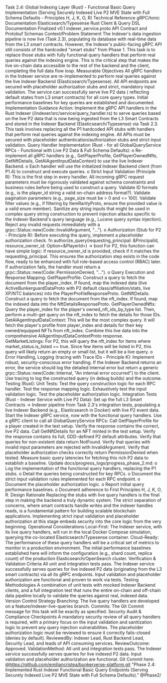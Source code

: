Task 2.4: Global Indexing Layer (Rust) - Functional Basic Query Implementation
(Serving Securely Indexed Live P2 MVE State with Full Schema Defaults - Principles H, J, K, O, R)
Technical Reference
gRPC/tonic Documentation
Elasticsearch/Typesense Rust Client & Query DSL Documentation
Finalized v0.1 indexer_service.proto API Contract and Protobuf Schemas
Context/Problem Statement
The Indexer's data ingestion pipeline is now live (Task 2.3), populating its database with real-time data from the L3 smart contracts. However, the Indexer's public-facing gRPC API still consists of the hardcoded "smart stubs" from Phase 1. This task is to replace those stubs with fully functional query handlers that perform real queries against the indexing engine. This is the critical step that makes the live on-chain data accessible to the rest of the backend and the client, completing the full data flow loop.
Measurable Objectives
All gRPC handlers in the Indexer service are re-implemented to perform real queries against the live Indexer Backend (Elasticsearch/Typesense).
All API endpoints are secured with placeholder authorization stubs and strict, mandatory input validation.
The service can successfully serve live P2 data ( reflecting default states from L3 smart contracts) for all core query types.
Initial performance baselines for key queries are established and documented.
Implementation Guidance
Action: Implement the gRPC API handlers in the Rust Indexer (/indexer/src/service/query_handler.rs) to serve queries based on the live P2 data that is now being ingested from the L3 Smart Contracts and stored in the Indexer Backend (Elasticsearch/Typesense) via Task 2.3. This task involves replacing all the P1 hardcoded API stubs with handlers that perform real queries against the indexing engine. All APIs must be secured with placeholder authentication/authorization stubs and strict input validation.
Query Handler Implementation (Rust - for all GlobalQueryService RPCs - Functional with Live P2 Data & Full Schema Defaults):
o Re-implement all gRPC handlers (e.g., GetPlayerProfile, GetPlayerOwnedNfts, GetNftDetails, GetAIAgentInputDataContext) to use the live Indexer Backend.
o Each handler will use the initialized Indexer Backend client (from P1.4) to construct and execute queries.
o Strict Input Validation (Principle R): This is the first step in every handler. All incoming gRPC request parameters must be rigorously validated against schema constraints and business rules before being used to construct a query.
Validate ID formats (e.g., is the player_id string a valid on-chain address format?).
Validate pagination parameters (e.g., page_size must be > 0 and <= 100).
Validate filter values (e.g., if filtering by ItemRarityProto, ensure the provided value is a valid enum member).
Sanitize any string inputs that might be used in complex query string construction to prevent injection attacks specific to the Indexer Backend's query language (e.g., Lucene query syntax injection).
Reject any invalid requests immediately with a grpc::Status::new(Code::InvalidArgument, "...").
o Authorization (Stub for P2 - Principle R): Before executing the query, implement a placeholder authorization check.
fn authorize_query(requesting_principal: &PrincipalId, resource_owner_id: Option<&PlayerId>) -> bool
For P2, this function can have simple logic: if resource_owner_id is provided, check if it matches the requesting_principal.
This ensures the authorization step exists in the code flow, ready to be enhanced with full role-based access control (RBAC) later.
If authorization fails, the handler must return a grpc::Status::new(Code::PermissionDenied, "...").
o Query Execution and Response Mapping:
GetPlayerProfile: Construct a query to fetch the document from the player_index. If found, map the indexed data (live ActiveBunkerguardDataProto with P2 default class/affiliation/stats, live XP/NTC balances) into the PlayerProfileResponseProto.
GetNftDetails: Construct a query to fetch the document from the nft_index. If found, map the indexed data into the NftDetailsResponseProto.
GetPlayerOwnedNfts: Query the player_index for the player's owned_nft_ids_by_type list. Then, perform a multi-get query on the nft_index to fetch the details for those IDs.
GetAIAgentInputDataContext: This will be the most complex query. It will fetch the player's profile from player_index and details for their key owned/equipped NFTs from nft_index. Combine this live data into the comprehensive AIAgentInputDataContextProto response.
GetMarketListings: For P2, this will query the nft_index for items where market_status.is_listed == true. Since few items will be listed in P2, this query will likely return an empty or small list, but it will be a live query.
o Error Handling, Logging (tracing with Trace IDs - Principle K):
Implement robust, security-conscious error handling. If the Indexer Backend returns an error, the service should log the detailed internal error but return a generic grpc::Status::new(Code::Internal, "An internal error occurred") to the client.
Use tracing to log the constructed query (in debug builds) and the outcome.
Testing (Rust):
Unit Tests: Test the query construction logic for each RPC handler. Test the response mapping logic. Exhaustively test the input validation logic. Test the placeholder authorization logic.
Integration Tests (Rust - Indexer Service with Live P2 Data):
Set up the full L3 Smart Contracts -> Indexer pipeline from Task 2.3's integration tests, populating a live Indexer Backend (e.g., Elasticsearch in Docker) with live P2 event data.
Start the Indexer gRPC service, now with the functional query handlers.
Use a gRPC client to call all GlobalQueryService RPCs:
Call GetPlayerProfile for a player created in the test setup. Verify the response contains the correct, live P2 data.
Call GetNftDetails for an NFT minted in the test setup. Verify the response contains its full, GDD-defined P2 default attributes.
Verify that queries for non-existent data return NotFound.
Verify that queries with invalid input parameters are rejected with InvalidArgument.
Verify that placeholder authorization checks correctly return PermissionDenied when tested.
Measure basic query latencies for fetching this rich P2 data to establish a baseline.
Update docs/progress_logs/progress_phase_2.md:
o Log the implementation of the functional query handlers, replacing the P1 stubs.
o Detail the queries being constructed for key RPCs.
o Document the strict input validation rules implemented for each RPC endpoint.
o Document the placeholder authorization logic.
o Report initial query performance baselines.
o Document adherence to First Principles H, J, K, O, R.
Design Rationale
Replacing the stubs with live query handlers is the final step in making the backend a truly dynamic system. The strict separation of concerns, where smart contracts handle writes and the indexer handles reads, is a fundamental pattern for building scalable blockchain applications. Implementing strict input validation and placeholder authorization at this stage embeds security into the core logic from the very beginning.
Operational Considerations
Local-First: The Indexer service, with its live query handlers, will run in the local Docker Compose simulation, querying the co-located Elasticsearch/Typesense container.
Cloud-Ready: The performance of these query handlers will be a critical set of metrics to monitor in a production environment. The initial performance baselines established here will inform the configuration (e.g., shard count, replica count) of the production Elasticsearch/OpenSearch cluster.
Verification & Validation Criteria
All unit and integration tests pass.
The Indexer service successfully serves queries for live indexed P2 data (originating from the L3 smart contracts) via all its gRPC endpoints.
Input validation and placeholder authorization are functional and proven to work via tests.
Testing Methodologies
A combination of unit tests with mocked Indexer Backend clients, and a full integration test that runs the entire on-chain and off-chain data pipeline locally to validate the queries against real, indexed data.
Version Control Strategy
Branching: The live query handlers are developed on a feature/indexer-live-queries branch.
Commits: The Git Commit message for this task will be exactly as specified.
Security Audit & Compliance Checkpoints
A mandatory security review of all query handlers is required, with a primary focus on the input validation and sanitization logic to prevent any query injection vulnerabilities.
The placeholder authorization logic must be reviewed to ensure it correctly fails-closed (denies by default).
ReviewedBy: Indexer Lead, Rust Backend Lead, Security Lead, and leads of API consuming services.
ReviewOutcome: Approved.
ValidationMethod: All unit and integration tests pass. The Indexer service successfully serves queries for live indexed P2 data. Input validation and placeholder authorization are functional.
Git Commit here: @https://github.com/emiliancristea/bunkerverse-platform.git "Phase 2.4: Implemented Rust Indexer Functional Basic Query Endpoints (Serving Securely Indexed Live P2 MVE State with Full Schema Defaults)." @Phase2/